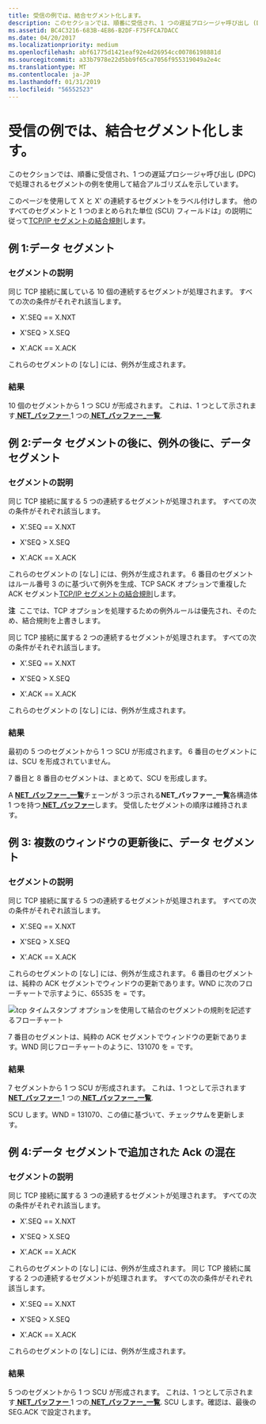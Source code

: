 ```yaml
---
title: 受信の例では、結合セグメント化します。
description: このセクションでは、順番に受信され、1 つの遅延プロシージャ呼び出し (DPC) で処理されるセグメントの例を使用して結合アルゴリズムを示しています。
ms.assetid: BC4C3216-683B-4E86-B2DF-F75FFCA7DACC
ms.date: 04/20/2017
ms.localizationpriority: medium
ms.openlocfilehash: abf61775d1421eaf92e4d26954cc00786198881d
ms.sourcegitcommit: a33b7978e22d5bb9f65ca7056f955319049a2e4c
ms.translationtype: MT
ms.contentlocale: ja-JP
ms.lasthandoff: 01/31/2019
ms.locfileid: "56552523"
---
```

# <a name="examples-of-receive-segment-coalescing"></a>受信の例では、結合セグメント化します。


このセクションでは、順番に受信され、1 つの遅延プロシージャ呼び出し (DPC) で処理されるセグメントの例を使用して結合アルゴリズムを示しています。

このページを使用して X と X' の連続するセグメントをラベル付けします。 他のすべてのセグメントと 1 つのまとめられた単位 (SCU) フィールドは」の説明に従って[TCP/IP セグメントの結合規則](rules-for-coalescing-tcp-ip-packets.md)します。

## <a name="example-1-data-segments"></a>例 1:データ セグメント


### <a name="segment-description"></a>セグメントの説明

同じ TCP 接続に属している 10 個の連続するセグメントが処理されます。 すべての次の条件がそれぞれ該当します。

-   X’.SEQ == X.NXT

-   X'SEQ &gt; X.SEQ

-   X’.ACK == X.ACK

これらのセグメントの [なし] には、例外が生成されます。
### <a name="result"></a>結果

10 個のセグメントから 1 つ SCU が形成されます。 これは、1 つとして示されます[ **NET\_バッファー** ](https://msdn.microsoft.com/library/windows/hardware/ff568376) 1 つの[ **NET\_バッファー\_一覧**](https://msdn.microsoft.com/library/windows/hardware/ff568388).

## <a name="example-2-data-segments-followed-by-an-exception-followed-by-data-segments"></a>例 2:データ セグメントの後に、例外の後に、データ セグメント


### <a name="segment-description"></a>セグメントの説明

同じ TCP 接続に属する 5 つの連続するセグメントが処理されます。 すべての次の条件がそれぞれ該当します。

-   X’.SEQ == X.NXT

-   X'SEQ &gt; X.SEQ

-   X’.ACK == X.ACK

これらのセグメントの [なし] には、例外が生成されます。
6 番目のセグメントはルール番号 3 のに基づいて例外を生成、TCP SACK オプションで重複した ACK セグメント[TCP/IP セグメントの結合規則](rules-for-coalescing-tcp-ip-packets.md)します。

**注**  ここでは、TCP オプションを処理するための例外ルールは優先され、そのため、結合規則を上書きします。

 

同じ TCP 接続に属する 2 つの連続するセグメントが処理されます。 すべての次の条件がそれぞれ該当します。

-   X’.SEQ == X.NXT

-   X'SEQ &gt; X.SEQ

-   X’.ACK == X.ACK

これらのセグメントの [なし] には、例外が生成されます。
### <a name="result"></a>結果

最初の 5 つのセグメントから 1 つ SCU が形成されます。 6 番目のセグメントには、SCU を形成されていません。

7 番目と 8 番目のセグメントは、まとめて、SCU を形成します。

A [ **NET\_バッファー\_一覧**](https://msdn.microsoft.com/library/windows/hardware/ff568388)チェーンが 3 つ示される**NET\_バッファー\_一覧**各構造体1 つを持つ[ **NET\_バッファー**](https://msdn.microsoft.com/library/windows/hardware/ff568376)します。 受信したセグメントの順序は維持されます。

## <a name="example-3-data-segments-followed-by-multiple-window-updates"></a>例 3: 複数のウィンドウの更新後に、データ セグメント


### <a name="segment-description"></a>セグメントの説明

同じ TCP 接続に属する 5 つの連続するセグメントが処理されます。 すべての次の条件がそれぞれ該当します。

-   X’.SEQ == X.NXT

-   X'SEQ &gt; X.SEQ

-   X’.ACK == X.ACK

これらのセグメントの [なし] には、例外が生成されます。
6 番目のセグメントは、純粋の ACK セグメントでウィンドウの更新であります。WND に次のフローチャートで示すように、65535 を = です。

![tcp タイムスタンプ オプションを使用して結合のセグメントの規則を記述するフローチャート](images/rsc-rules2.png)

7 番目のセグメントは、純粋の ACK セグメントでウィンドウの更新であります。WND 同じフローチャートのように、131070 を = です。

### <a name="result"></a>結果

7 セグメントから 1 つ SCU が形成されます。 これは、1 つとして示されます[ **NET\_バッファー** ](https://msdn.microsoft.com/library/windows/hardware/ff568376) 1 つの[ **NET\_バッファー\_一覧**](https://msdn.microsoft.com/library/windows/hardware/ff568388).

SCU します。WND = 131070、この値に基づいて、チェックサムを更新します。

## <a name="example-4-piggybacked-acks-mixed-with-data-segments"></a>例 4:データ セグメントで追加された Ack の混在


### <a name="segment-description"></a>セグメントの説明

同じ TCP 接続に属する 3 つの連続するセグメントが処理されます。 すべての次の条件がそれぞれ該当します。

-   X’.SEQ == X.NXT

-   X'SEQ &gt; X.SEQ

-   X’.ACK == X.ACK

これらのセグメントの [なし] には、例外が生成されます。
同じ TCP 接続に属する 2 つの連続するセグメントが処理されます。 すべての次の条件がそれぞれ該当します。

-   X’.SEQ == X.NXT

-   X'SEQ &gt; X.SEQ

-   X’.ACK == X.ACK

これらのセグメントの [なし] には、例外が生成されます。
### <a name="result"></a>結果

5 つのセグメントから 1 つ SCU が形成されます。 これは、1 つとして示されます[ **NET\_バッファー** ](https://msdn.microsoft.com/library/windows/hardware/ff568376) 1 つの[ **NET\_バッファー\_一覧**](https://msdn.microsoft.com/library/windows/hardware/ff568388). SCU します。確認は、最後の SEG.ACK で設定されます。

 

 





